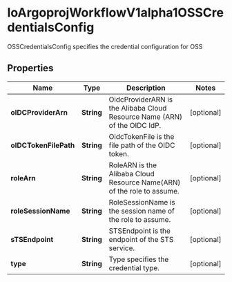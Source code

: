 

# IoArgoprojWorkflowV1alpha1OSSCredentialsConfig

OSSCredentialsConfig specifies the credential configuration for OSS

## Properties

Name | Type | Description | Notes
------------ | ------------- | ------------- | -------------
**oIDCProviderArn** | **String** | OidcProviderARN is the Alibaba Cloud Resource Name (ARN) of the OIDC IdP. |  [optional]
**oIDCTokenFilePath** | **String** | OidcTokenFile is the file path of the OIDC token. |  [optional]
**roleArn** | **String** | RoleARN is the Alibaba Cloud Resource Name(ARN) of the role to assume. |  [optional]
**roleSessionName** | **String** | RoleSessionName is the session name of the role to assume. |  [optional]
**sTSEndpoint** | **String** | STSEndpoint is the endpoint of the STS service. |  [optional]
**type** | **String** | Type specifies the credential type. |  [optional]



